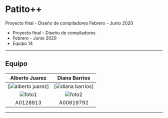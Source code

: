 # Patito++

Proyecto final - Diseño de compiladores
Febrero - Junio 2020
 - Proyecto final - Diseño de compiladores 
 - Febrero - Junio 2020
 - Equipo 14

---

## Equipo


|  **Alberto Juarez** | **Diana Barrios** |
| :---: |:---:|
|  [![alberto juarez](https://avatars3.githubusercontent.com/u/21068627?v=3&s=200)] | [![diana barrios](https://avatars3.githubusercontent.com/u/21281689?v=3&s=200)]  |
|  ![foto1](https://avatars3.githubusercontent.com/u/21068627?v=3&s=200) | ![foto2](https://avatars3.githubusercontent.com/u/21281689?v=3&s=200)  |
|  A0128913 | A00819792 |


---
